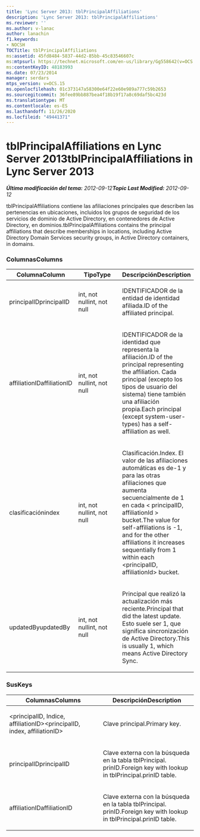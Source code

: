 ```yaml
---
title: 'Lync Server 2013: tblPrincipalAffiliations'
description: 'Lync Server 2013: tblPrincipalAffiliations'
ms.reviewer: ''
ms.author: v-lanac
author: lanachin
f1.keywords:
- NOCSH
TOCTitle: tblPrincipalAffiliations
ms:assetid: 45fd8484-5837-44d2-85bb-45c83546607c
ms:mtpsurl: https://technet.microsoft.com/en-us/library/Gg558642(v=OCS.15)
ms:contentKeyID: 48183993
ms.date: 07/23/2014
manager: serdars
mtps_version: v=OCS.15
ms.openlocfilehash: 01c373147a58300e64f22e60e989a777c59b2653
ms.sourcegitcommit: 36fee89bb887bea4f18b19f17a8c69daf5bc423d
ms.translationtype: MT
ms.contentlocale: es-ES
ms.lasthandoff: 11/26/2020
ms.locfileid: "49441371"
---
```

# <a name="tblprincipalaffiliations-in-lync-server-2013"></a><span data-ttu-id="fdf10-103">tblPrincipalAffiliations en Lync Server 2013</span><span class="sxs-lookup"><span data-stu-id="fdf10-103">tblPrincipalAffiliations in Lync Server 2013</span></span>

<div data-xmlns="http://www.w3.org/1999/xhtml">

<div class="topic" data-xmlns="http://www.w3.org/1999/xhtml" data-msxsl="urn:schemas-microsoft-com:xslt" data-cs="https://msdn.microsoft.com/">

<div data-asp="https://msdn2.microsoft.com/asp">



</div>

<div id="mainSection">

<div id="mainBody"><span data-ttu-id="fdf10-104">

<span> </span></span><span class="sxs-lookup"><span data-stu-id="fdf10-104">

<span> </span></span></span>

<span data-ttu-id="fdf10-105">_**Última modificación del tema:** 2012-09-12_</span><span class="sxs-lookup"><span data-stu-id="fdf10-105">_**Topic Last Modified:** 2012-09-12_</span></span>

<span data-ttu-id="fdf10-106">tblPrincipalAffiliations contiene las afiliaciones principales que describen las pertenencias en ubicaciones, incluidos los grupos de seguridad de los servicios de dominio de Active Directory, en contenedores de Active Directory, en dominios.</span><span class="sxs-lookup"><span data-stu-id="fdf10-106">tblPrincipalAffiliations contains the principal affiliations that describe memberships in locations, including Active Directory Domain Services security groups, in Active Directory containers, in domains.</span></span>

### <a name="columns"></a><span data-ttu-id="fdf10-107">Columnas</span><span class="sxs-lookup"><span data-stu-id="fdf10-107">Columns</span></span>

<table>
<colgroup>
<col style="width: 33%" />
<col style="width: 33%" />
<col style="width: 33%" />
</colgroup>
<thead>
<tr class="header">
<th><span data-ttu-id="fdf10-108">Columna</span><span class="sxs-lookup"><span data-stu-id="fdf10-108">Column</span></span></th>
<th><span data-ttu-id="fdf10-109">Tipo</span><span class="sxs-lookup"><span data-stu-id="fdf10-109">Type</span></span></th>
<th><span data-ttu-id="fdf10-110">Descripción</span><span class="sxs-lookup"><span data-stu-id="fdf10-110">Description</span></span></th>
</tr>
</thead>
<tbody>
<tr class="odd">
<td><p><span data-ttu-id="fdf10-111">principalID</span><span class="sxs-lookup"><span data-stu-id="fdf10-111">principalID</span></span></p></td>
<td><p><span data-ttu-id="fdf10-112">int, not null</span><span class="sxs-lookup"><span data-stu-id="fdf10-112">int, not null</span></span></p></td>
<td><p><span data-ttu-id="fdf10-113">IDENTIFICADOR de la entidad de identidad afiliada.</span><span class="sxs-lookup"><span data-stu-id="fdf10-113">ID of the affiliated principal.</span></span></p></td>
</tr>
<tr class="even">
<td><p><span data-ttu-id="fdf10-114">affiliationID</span><span class="sxs-lookup"><span data-stu-id="fdf10-114">affiliationID</span></span></p></td>
<td><p><span data-ttu-id="fdf10-115">int, not null</span><span class="sxs-lookup"><span data-stu-id="fdf10-115">int, not null</span></span></p></td>
<td><p><span data-ttu-id="fdf10-116">IDENTIFICADOR de la identidad que representa la afiliación.</span><span class="sxs-lookup"><span data-stu-id="fdf10-116">ID of the principal representing the affiliation.</span></span> <span data-ttu-id="fdf10-117">Cada principal (excepto los tipos de usuario del sistema) tiene también una afiliación propia.</span><span class="sxs-lookup"><span data-stu-id="fdf10-117">Each principal (except system-user-types) has a self-affiliation as well.</span></span></p></td>
</tr>
<tr class="odd">
<td><p><span data-ttu-id="fdf10-118">clasificación</span><span class="sxs-lookup"><span data-stu-id="fdf10-118">index</span></span></p></td>
<td><p><span data-ttu-id="fdf10-119">int, not null</span><span class="sxs-lookup"><span data-stu-id="fdf10-119">int, not null</span></span></p></td>
<td><p><span data-ttu-id="fdf10-120">Clasificación.</span><span class="sxs-lookup"><span data-stu-id="fdf10-120">Index.</span></span> <span data-ttu-id="fdf10-121">El valor de las afiliaciones automáticas es de-1 y para las otras afiliaciones que aumenta secuencialmente de 1 en cada &lt; principalID, affiliationId &gt; bucket.</span><span class="sxs-lookup"><span data-stu-id="fdf10-121">The value for self-affiliations is -1, and for the other affiliations it increases sequentially from 1 within each &lt;principalID, affiliationId&gt; bucket.</span></span></p></td>
</tr>
<tr class="even">
<td><p><span data-ttu-id="fdf10-122">updatedBy</span><span class="sxs-lookup"><span data-stu-id="fdf10-122">updatedBy</span></span></p></td>
<td><p><span data-ttu-id="fdf10-123">int, not null</span><span class="sxs-lookup"><span data-stu-id="fdf10-123">int, not null</span></span></p></td>
<td><p><span data-ttu-id="fdf10-124">Principal que realizó la actualización más reciente.</span><span class="sxs-lookup"><span data-stu-id="fdf10-124">Principal that did the latest update.</span></span> <span data-ttu-id="fdf10-125">Esto suele ser 1, que significa sincronización de Active Directory.</span><span class="sxs-lookup"><span data-stu-id="fdf10-125">This is usually 1, which means Active Directory Sync.</span></span></p></td>
</tr>
</tbody>
</table>


### <a name="keys"></a><span data-ttu-id="fdf10-126">Sus</span><span class="sxs-lookup"><span data-stu-id="fdf10-126">Keys</span></span>

<table>
<colgroup>
<col style="width: 50%" />
<col style="width: 50%" />
</colgroup>
<thead>
<tr class="header">
<th><span data-ttu-id="fdf10-127">Columnas</span><span class="sxs-lookup"><span data-stu-id="fdf10-127">Columns</span></span></th>
<th><span data-ttu-id="fdf10-128">Descripción</span><span class="sxs-lookup"><span data-stu-id="fdf10-128">Description</span></span></th>
</tr>
</thead>
<tbody>
<tr class="odd">
<td><p><span data-ttu-id="fdf10-129">&lt;principalID, Indice, affiliationID&gt;</span><span class="sxs-lookup"><span data-stu-id="fdf10-129">&lt;principalID, index, affiliationID&gt;</span></span></p></td>
<td><p><span data-ttu-id="fdf10-130">Clave principal.</span><span class="sxs-lookup"><span data-stu-id="fdf10-130">Primary key.</span></span></p></td>
</tr>
<tr class="even">
<td><p><span data-ttu-id="fdf10-131">principalID</span><span class="sxs-lookup"><span data-stu-id="fdf10-131">principalID</span></span></p></td>
<td><p><span data-ttu-id="fdf10-132">Clave externa con la búsqueda en la tabla tblPrincipal. prinID.</span><span class="sxs-lookup"><span data-stu-id="fdf10-132">Foreign key with lookup in tblPrincipal.prinID table.</span></span></p></td>
</tr>
<tr class="odd">
<td><p><span data-ttu-id="fdf10-133">affiliationID</span><span class="sxs-lookup"><span data-stu-id="fdf10-133">affiliationID</span></span></p></td>
<td><p><span data-ttu-id="fdf10-134">Clave externa con la búsqueda en la tabla tblPrincipal. prinID.</span><span class="sxs-lookup"><span data-stu-id="fdf10-134">Foreign key with lookup in tblPrincipal.prinID table.</span></span></p></td>
</tr>
</tbody>
</table><span data-ttu-id="fdf10-135">


</div>

<span> </span>

</div>

</div>

</span><span class="sxs-lookup"><span data-stu-id="fdf10-135">


</div>

<span> </span>

</div>

</div>

</span></span></div>

